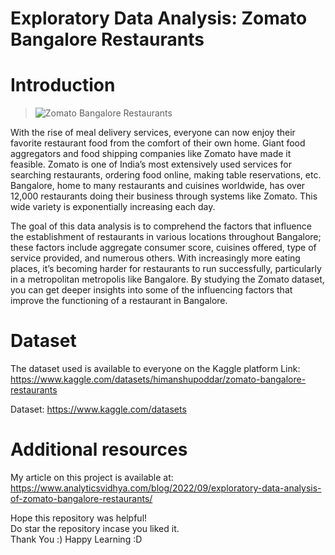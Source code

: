 # Exploratory Data Analysis: Zomato Bangalore Restaurants
# Introduction
> ![Zomato Bangalore Restaurants](https://transpixelstudio.com/portfolio-item/zomato/)

With the rise of meal delivery services, everyone can now enjoy their favorite restaurant food from the comfort of their own home. Giant food aggregators and food shipping companies like Zomato have made it feasible. Zomato is one of India’s most extensively used services for searching restaurants, ordering food online, making table reservations, etc. Bangalore, home to many restaurants and cuisines worldwide, has over 12,000 restaurants doing their business through systems like Zomato. This wide variety is exponentially increasing each day.

The goal of this data analysis is to comprehend the factors that influence the establishment of restaurants in various locations throughout Bangalore; these factors include aggregate consumer score, cuisines offered, type of service provided, and numerous others. With increasingly more eating places, it’s becoming harder for restaurants to run successfully, particularly in a metropolitan metropolis like Bangalore. By studying the Zomato dataset, you can get deeper insights into some of the influencing factors that improve the functioning of a restaurant in Bangalore.

# Dataset
The dataset used is available to everyone on the Kaggle platform
Link: https://www.kaggle.com/datasets/himanshupoddar/zomato-bangalore-restaurants

Dataset: https://www.kaggle.com/datasets

# Additional resources
My article on this project is available at: https://www.analyticsvidhya.com/blog/2022/09/exploratory-data-analysis-of-zomato-bangalore-restaurants/

Hope this repository was helpful! </br>
Do star the repository incase you liked it. </br>
Thank You :)
Happy Learning :D
